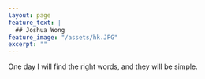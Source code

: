 ```yaml
---
layout: page
feature_text: |
  ## Joshua Wong
feature_image: "/assets/hk.JPG" 
excerpt: ""
---
```



One day I will find the right words, and they will be simple.